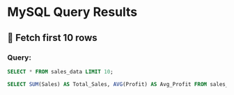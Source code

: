 # MySQL Query Results

## 📌 Fetch first 10 rows
### Query:
```sql
SELECT * FROM sales_data LIMIT 10;

SELECT SUM(Sales) AS Total_Sales, AVG(Profit) AS Avg_Profit FROM sales_data;

